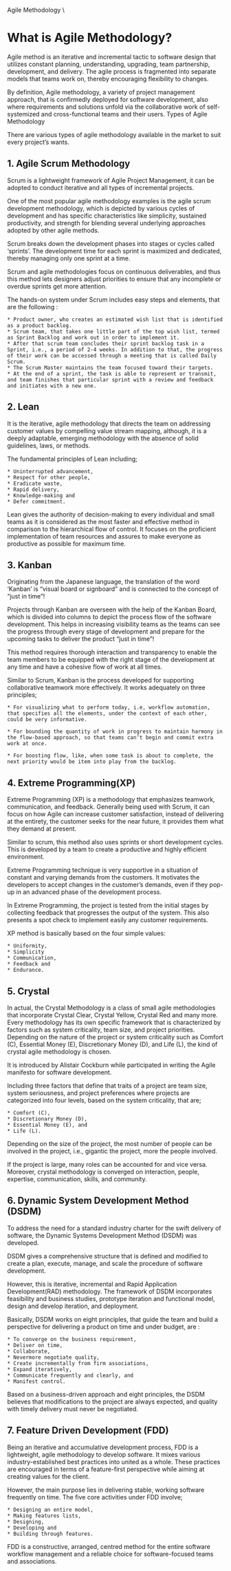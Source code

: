 Agile Methodology \
# What is Agile Methodology? #

Agile method is an iterative and incremental tactic to software design that utilizes constant planning, understanding, upgrading, team partnership, development, and delivery. The agile process is fragmented into separate models that teams work on, thereby encouraging flexibility to changes.

By definition, Agile methodology, a variety of project management approach, that is confirmedly deployed for software development, also where requirements and solutions unfold via the collaborative work of self- systemized and cross-functional teams and their users.
Types of Agile Methodology

There are various types of agile methodology available in the market to suit every project’s wants.
## 1. Agile Scrum Methodology ##

Scrum is a lightweight framework of Agile Project Management, it can be adopted to conduct iterative and all types of incremental projects.

One of the most popular agile methodology examples is the agile scrum development methodology, which is depicted by various cycles of development and has specific characteristics like simplicity, sustained productivity, and strength for blending several underlying approaches adopted by other agile methods.

Scrum breaks down the development phases into stages or cycles called ‘sprints’. The development time for each sprint is maximized and dedicated, thereby managing only one sprint at a time.

Scrum and agile methodologies focus on continuous deliverables, and thus this method lets designers adjust priorities to ensure that any incomplete or overdue sprints get more attention.

The hands-on system under Scrum includes easy steps and elements, that are the following :

    * Product owner, who creates an estimated wish list that is identified as a product backlog.
    * Scrum team, that takes one little part of the top wish list, termed as Sprint Backlog and work out in order to implement it.
    * After that scrum team concludes their sprint backlog task in a Sprint, i.e., a period of 2-4 weeks. In addition to that, the progress of their work can be accessed through a meeting that is called Daily Scrum.
    * The Scrum Master maintains the team focused toward their targets.
    * At the end of a sprint, the task is able to represent or transmit, and team finishes that particular sprint with a review and feedback and initiates with a new one.

## 2. Lean ##

It is the iterative, agile methodology that directs the team on addressing customer values by compelling value stream mapping, although, it is a deeply adaptable, emerging methodology with the absence of solid guidelines, laws, or methods.

The fundamental principles of Lean including;

    * Uninterrupted advancement,
    * Respect for other people,
    * Eradicate waste,
    * Rapid delivery,
    * Knowledge-making and
    * Defer commitment.

Lean gives the authority of decision-making to every individual and small teams as it is considered as the most faster and effective method in comparison to the hierarchical flow of control. It focuses on the proficient implementation of team resources and assures to make everyone as productive as possible for maximum time.
## 3. Kanban ##

Originating from the Japanese language, the translation of the word ‘Kanban’ is “visual board or signboard” and is connected to the concept of “just in time”!

Projects through Kanban are overseen with the help of the Kanban Board, which is divided into columns to depict the process flow of the software development. This helps in increasing visibility teams as the teams can see the progress through every stage of development and prepare for the upcoming tasks to deliver the product “just in time”!

This method requires thorough interaction and transparency to enable the team members to be equipped with the right stage of the development at any time and have a cohesive flow of work at all times.

Similar to Scrum, Kanban is the process developed for supporting collaborative teamwork more effectively. It works adequately on three principles;

    * For visualizing what to perform today, i.e, workflow automation, that specifies all the elements, under the context of each other, could be very informative.

    * For bounding the quantity of work in progress to maintain harmony in the flow-based approach, so that teams can‘t begin and commit extra work at once.

    * For boosting flow, like, when some task is about to complete, the next priority would be item into play from the backlog.

## 4. Extreme Programming(XP) ##

Extreme Programming (XP) is a methodology that emphasizes teamwork, communication, and feedback. Generally being used with Scrum, it can focus on how Agile can increase customer satisfaction, instead of delivering at the entirety, the customer seeks for the near future, it provides them what they demand at present.

Similar to scrum, this method also uses sprints or short development cycles. This is developed by a team to create a productive and highly efficient environment.

Extreme Programming technique is very supportive in a situation of constant and varying demands from the customers. It motivates the developers to accept changes in the customer’s demands, even if they pop-up in an advanced phase of the development process.

In Extreme Programming, the project is tested from the initial stages by collecting feedback that progresses the output of the system. This also presents a spot check to implement easily any customer requirements.

XP method is basically based on the four simple values:

    * Uniformity,
    * Simplicity
    * Communication,
    * Feedback and
    * Endurance.

## 5. Crystal ##

In actual, the Crystal Methodology is a class of small agile methodologies that incorporate Crystal Clear, Crystal Yellow, Crystal Red and many more. Every methodology has its own specific framework that is characterized by factors such as system criticality, team size, and project priorities. Depending on the nature of the project or system criticality such as Comfort (C), Essential Money (E), Discretionary Money (D), and Life (L), the kind of crystal agile methodology is chosen.

It is introduced by Alistair Cockburn while participated in writing the Agile manifesto for software development.

Including three factors that define that traits of a project are team size, system seriousness, and project preferences where projects are categorized into four levels, based on the system criticality, that are;

    * Comfort (C),
    * Discretionary Money (D),
    * Essential Money (E), and
    * Life (L).

Depending on the size of the project, the most number of people can be involved in the project, i.e., gigantic the project, more the people involved.

If the project is large, many roles can be accounted for and vice versa. Moreover, crystal methodology is converged on interaction, people, expertise, communication, skills, and community.
## 6. Dynamic System Development Method (DSDM) ##

To address the need for a standard industry charter for the swift delivery of software, the Dynamic Systems Development Method (DSDM) was developed.

DSDM gives a comprehensive structure that is defined and modified to create a plan, execute, manage, and scale the procedure of software development.

However, this is iterative, incremental and Rapid Application Development(RAD) methodology. The framework of DSDM incorporates feasibility and business studies, prototype iteration and functional model, design and develop iteration, and deployment.

Basically, DSDM works on eight principles, that guide the team and build a perspective for delivering a product on time and under budget, are :

    * To converge on the business requirement,
    * Deliver on time,
    * Collaborate,
    * Nevermore negotiate quality,
    * Create incrementally from firm associations,
    * Expand iteratively,
    * Communicate frequently and clearly, and
    * Manifest control.

Based on a business-driven approach and eight principles, the DSDM believes that modifications to the project are always expected, and quality with timely delivery must never be negotiated.
## 7. Feature Driven Development (FDD) ##

Being an iterative and accumulative development process, FDD is a lightweight, agile methodology to develop software. It mixes various industry-established best practices into united as a whole. These practices are encouraged in terms of a feature-first perspective while aiming at creating values for the client.

However, the main purpose lies in delivering stable, working software frequently on time. The five core activities under FDD involve;

    * Designing an entire model,
    * Making features lists,
    * Designing,
    * Developing and
    * Building through features.

FDD is a constructive, arranged, centred method for the entire software workflow management and a reliable choice for software-focused teams and associations.
